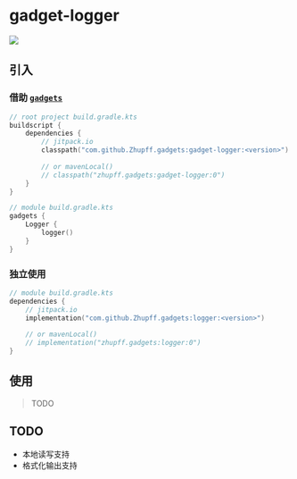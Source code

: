 # gadget-logger

 [![](https://jitpack.io/v/Zhupff/gadgets.svg)](https://jitpack.io/#Zhupff/gadgets)

## 引入

### 借助 [`gadgets`](../README.md)

```kotlin
// root project build.gradle.kts
buildscript {
    dependencies {
        // jitpack.io
        classpath("com.github.Zhupff.gadgets:gadget-logger:<version>")
        
        // or mavenLocal()
        // classpath("zhupff.gadgets:gadget-logger:0")
    }
}

// module build.gradle.kts
gadgets {
    Logger {
        logger()
    }
}
```

### 独立使用

```kotlin
// module build.gradle.kts
dependencies {
    // jitpack.io
    implementation("com.github.Zhupff.gadgets:logger:<version>")
    
    // or mavenLocal()
    // implementation("zhupff.gadgets:logger:0")
}
```



## 使用

> TODO



## TODO

- 本地读写支持
- 格式化输出支持